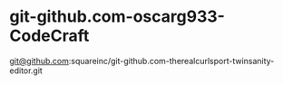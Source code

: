 # git-github.com-oscarg933-CodeCraft
git@github.com:squareinc/git-github.com-therealcurlsport-twinsanity-editor.git
